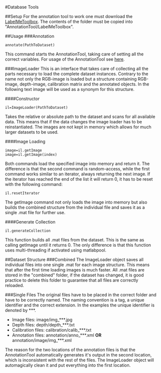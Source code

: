 #Database Tools

##Setup
For the annotation tool to work one must download the [LabelMeToolbox](http://labelme.csail.mit.edu/LabelMeToolbox/LabelMeToolbox.zip). The contents of the folder must be copied into "AnnotationTool/LabelMeToolbox".

##Usage
###Annotation

	annotate(PathToDataset)

This command starts the AnnotationTool, taking care of setting all the correct variables. For usage of the AnnotationTool see [here](http://www.ipb.uni-bonn.de/html_pages_software/annotation-tool/index.html).

###ImageLoader
This is an interface that takes care of collecting all the parts necessary to load the complete dataset instances. Contrary to the name not only the RGB-image is loaded but a structure containing RGB-image, depth-image, calibration matrix and the annotated objects. In the following text image will be used as a synonym for this structure.

####Constructor

	il=ImageLoader(PathToDataset)

Takes the relative or absolute path to the dataset and scans for all available data. This means that if the data changes the image loader has to be reinstantiated. The images are not kept in memory which allows for much larger datasets to be used.

####Image Loading

	image=il.getImage
	image=il.getImage(index)

Both commands load the specified image into memory and return it. The difference is that the second command is random-access, while the first command works similar to an iterator, always returning the next image. If the iterator has reached the end of the list it will return 0, it has to be reset with the following command:

	il.resetIterator

The getImage command not only loads the image into memory but also builds the combined structure from the individual file and saves it as a single .mat file for further use.

####Generate Collection

	il.generateCollection

This function builds all .mat files from the dataset. This is the same as calling getImage until it  returns 0. The only difference is that this function uses multi-threading if activated using matlabpool.

##Dataset Structure
###Combined
The ImageLoader object saves all individual files into one single .mat for each image structure. This means that after the first time loading images is much faster. All .mat files are stored in the "combined" folder, if the dataset has changed, it is good practice to delete this folder to guarantee that all files are correctly reloaded.

###Single Files
The original files have to be placed in the correct folder and have to be correctly named. The naming convention is a tag, a unique identifier and the correct extension. In the examples the unique identifier is denoted by \*\*\*.

* Image files: image/img\_\*\*\*.jpg
* Depth files: depth/depth\_\*\*\*.txt
* Calibration files: calibration/calib\_\*\*\*.txt
* Annotation files: annotation/anno\_\*\*\*.xml __OR__ annotation/image/img\_\*\*\*.xml

The reason for the two locations of the annotation files is that the AnnotationTool automatically generates it's output in the second location, which is inconsistent with the rest of the files. The ImageLoader object will automagically clean it and put everything into the first location.
